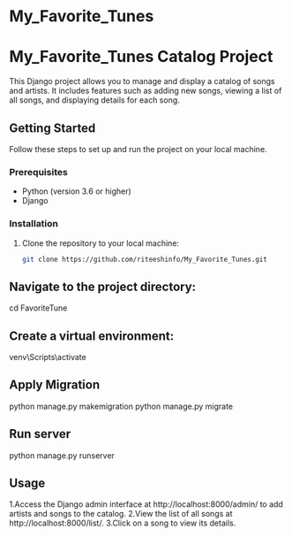 # My_Favorite_Tunes
# My_Favorite_Tunes Catalog Project

This Django project allows you to manage and display a catalog of songs and artists. It includes features such as adding new songs, viewing a list of all songs, and displaying details for each song.

## Getting Started

Follow these steps to set up and run the project on your local machine.

### Prerequisites

- Python (version 3.6 or higher)
- Django

### Installation

1. Clone the repository to your local machine:

   ```bash
   git clone https://github.com/riteeshinfo/My_Favorite_Tunes.git
## Navigate to the project directory:
cd FavoriteTune
## Create a virtual environment:
venv\Scripts\activate
## Apply Migration
python manage.py makemigration
python manage.py migrate
## Run server
python manage.py runserver
## Usage
1.Access the Django admin interface at http://localhost:8000/admin/ to add artists and songs to the catalog.
2.View the list of all songs at http://localhost:8000/list/.
3.Click on a song to view its details.
